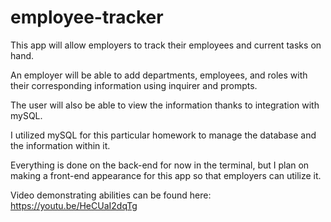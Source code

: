 # employee-tracker
This app will allow employers to track their employees and current tasks on hand.

An employer will be able to add departments, employees, and roles with their corresponding information using inquirer and prompts.

The user will also be able to view the information thanks to integration with mySQL.

I utilized mySQL for this particular homework to manage the database and the information within it.

Everything is done on the back-end for now in the terminal, but I plan on making a front-end appearance for this app so that employers can utilize it.

Video demonstrating abilities can be found here: https://youtu.be/HeCUaI2dqTg

